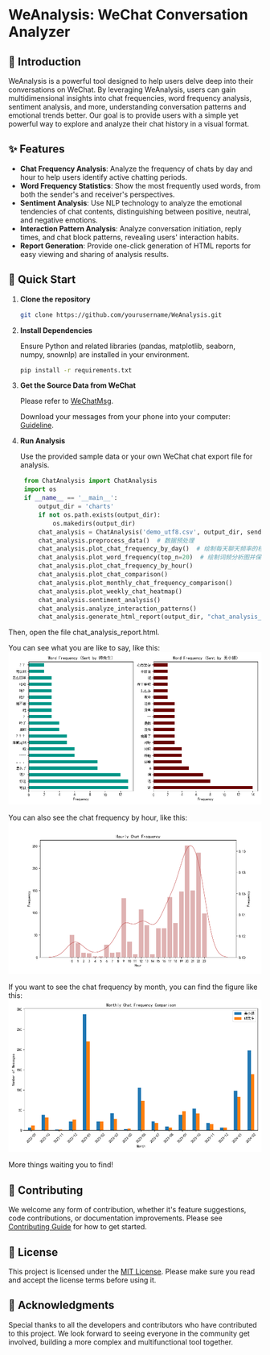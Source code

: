 
# WeAnalysis: WeChat Conversation Analyzer

## 🌟 Introduction

WeAnalysis is a powerful tool designed to help users delve deep into their conversations on WeChat. By leveraging WeAnalysis, users can gain multidimensional insights into chat frequencies, word frequency analysis, sentiment analysis, and more, understanding conversation patterns and emotional trends better. Our goal is to provide users with a simple yet powerful way to explore and analyze their chat history in a visual format.

## ✨ Features

- **Chat Frequency Analysis**: Analyze the frequency of chats by day and hour to help users identify active chatting periods.
- **Word Frequency Statistics**: Show the most frequently used words, from both the sender's and receiver's perspectives.
- **Sentiment Analysis**: Use NLP technology to analyze the emotional tendencies of chat contents, distinguishing between positive, neutral, and negative emotions.
- **Interaction Pattern Analysis**: Analyze conversation initiation, reply times, and chat block patterns, revealing users' interaction habits.
- **Report Generation**: Provide one-click generation of HTML reports for easy viewing and sharing of analysis results.

## 🚀 Quick Start

1. **Clone the repository**

   ```bash
   git clone https://github.com/yourusername/WeAnalysis.git
   ```

2. **Install Dependencies**

   Ensure Python and related libraries (pandas, matplotlib, seaborn, numpy, snownlp) are installed in your environment.

   ```bash
   pip install -r requirements.txt
   ```

3. **Get the Source Data from WeChat**

    Please refer to [WeChatMsg](https://github.com/LC044/WeChatMsg).
    
    Download your messages from your phone into your computer: [Guideline](https://blog.lc044.love/post/5).

3. **Run Analysis**

   Use the provided sample data or your own WeChat chat export file for analysis.

   ```python
    from ChatAnalysis import ChatAnalysis
    import os
    if __name__ == '__main__':
        output_dir = 'charts'
        if not os.path.exists(output_dir):
            os.makedirs(output_dir)
        chat_analysis = ChatAnalysis('demo_utf8.csv', output_dir, sender_name='帅先生', receiver_name='美小姐')
        chat_analysis.preprocess_data()  # 数据预处理
        chat_analysis.plot_chat_frequency_by_day()  # 绘制每天聊天频率的柱状图并保存
        chat_analysis.plot_word_frequency(top_n=20)  # 绘制词频分析图并保存
        chat_analysis.plot_chat_frequency_by_hour()
        chat_analysis.plot_chat_comparison()
        chat_analysis.plot_monthly_chat_frequency_comparison()
        chat_analysis.plot_weekly_chat_heatmap()
        chat_analysis.sentiment_analysis()
        chat_analysis.analyze_interaction_patterns()
        chat_analysis.generate_html_report(output_dir, "chat_analysis_template.html")
   ```

Then, open the file chat_analysis_report.html.

You can see what you are like to say, like this:
![word_frequency](./charts/word_frequency.png)

You can also see the chat frequency by hour, like this:
![chat_frequency_by_hour](./charts/chat_frequency_by_hour.png)

If you want to see the chat frequency by month, you can find the figure like this:
![chat frequency by month](./charts/monthly_chat_frequency_comparison.png)

More things waiting you to find!

## 🤝 Contributing

We welcome any form of contribution, whether it's feature suggestions, code contributions, or documentation improvements. Please see [Contributing Guide](CONTRIBUTING.md) for how to get started.

## 📄 License

This project is licensed under the [MIT License](LICENSE). Please make sure you read and accept the license terms before using it.

## 💖 Acknowledgments

Special thanks to all the developers and contributors who have contributed to this project. We look forward to seeing everyone in the community get involved, building a more complex and multifunctional tool together.
